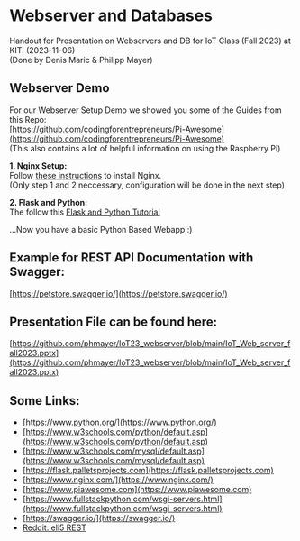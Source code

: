 # Webserver and Databases
Handout for Presentation on Webservers and DB for IoT Class (Fall 2023) at KIT. (2023-11-06)  
(Done by Denis Maric & Philipp Mayer)

## Webserver Demo
For our Webserver Setup Demo we showed you some of the Guides from this Repo:   
[https://github.com/codingforentrepreneurs/Pi-Awesome](https://github.com/codingforentrepreneurs/Pi-Awesome)  
(This also contains a lot of helpful information on using the Raspberry Pi)

**1. Nginx Setup:**  
Follow [these instructions](https://github.com/codingforentrepreneurs/Pi-Awesome/blob/main/how-tos/Activate%20an%20Nginx%20%20Web%20Server%20on%20a%20Raspberry%20Pi%20or%20any%20Linux.md) to install Nginx.  
(Only step 1 and 2 neccessary, configuration will be done in the next step)  

  
**2. Flask and Python:**  
The follow this [Flask and Python Tutorial](https://github.com/codingforentrepreneurs/Pi-Awesome/blob/main/how-tos/Create%20a%20Minimal%20Web%20Application%20with%20Nginx%2C%20Python%2C%20Flask%20%26%20Raspberry%20Pi.md)  

...Now you have a basic Python Based Webapp :)  

## Example for REST API Documentation with Swagger:

[https://petstore.swagger.io/](https://petstore.swagger.io/)

## Presentation File can be found here:
[https://github.com/phmayer/IoT23_webserver/blob/main/IoT_Web_server_fall2023.pptx](https://github.com/phmayer/IoT23_webserver/blob/main/IoT_Web_server_fall2023.pptx)  

## Some Links:
 - [https://www.python.org/](https://www.python.org/)
 - [https://www.w3schools.com/python/default.asp](https://www.w3schools.com/python/default.asp)
 - [https://www.w3schools.com/mysql/default.asp](https://www.w3schools.com/mysql/default.asp)
 - [https://flask.palletsprojects.com](https://flask.palletsprojects.com)
 - [https://www.nginx.com/](https://www.nginx.com/)
 - [https://www.piawesome.com](https://www.piawesome.com)
 - [https://www.fullstackpython.com/wsgi-servers.html](https://www.fullstackpython.com/wsgi-servers.html)
 - [https://swagger.io/](https://swagger.io/)
 - [Reddit: eli5 REST](https://www.reddit.com/r/explainlikeimfive/comments/rypnmj/eli5_what_is_a_rest_api/)
